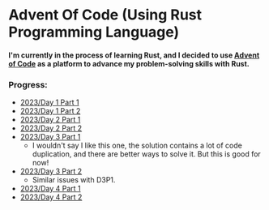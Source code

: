 # Advent Of Code (Using Rust Programming Language)

#### I'm currently in the process of learning Rust, and I decided to use [Advent of Code](https://adventofcode.com/) as a platform to advance my problem-solving skills with Rust.

### Progress:

* [2023/Day 1 Part 1](2023/aoc-d1-p1/src/main.rs)
* [2023/Day 1 Part 2](2023/aoc-d1-p2/src/main.rs)
* [2023/Day 2 Part 1](2023/aoc-d2-p1/src/main.rs)
* [2023/Day 2 Part 2](2023/aoc-d2-p2/src/main.rs)
* [2023/Day 3 Part 1](2023/aoc-d3-p1/src/main.rs)
	* I wouldn't say I like this one, the solution contains a lot of code duplication, and there are better ways to solve it. But this is good for now!
* [2023/Day 3 Part 2](2023/aoc-d3-p2/src/main.rs)
	* Similar issues with D3P1.
* [2023/Day 4 Part 1](2023/aoc-d4-p1/src/main.rs)
* [2023/Day 4 Part 2](2023/aoc-d4-p2/src/main.rs)
